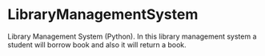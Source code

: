 # LibraryManagementSystem
Library Management System (Python).
In this library management system a student will borrow book and also it will return a book.
